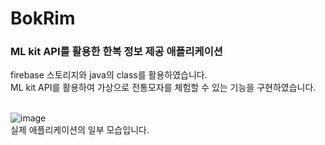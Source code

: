 # BokRim
### ML kit API를 활용한 한복 정보 제공 애플리케이션
firebase 스토리지와 java의 class를 활용하였습니다. <br>
ML kit API를 활용하여 가상으로 전통모자를 체험할 수 있는 기능을 구현하였습니다. <br><br>

![image](https://github.com/juwan-25/BokRim/assets/83991017/c2b66bf9-e828-4441-9202-699d4efe0297)
<br>
실제 애플리케이션의 일부 모습입니다.
